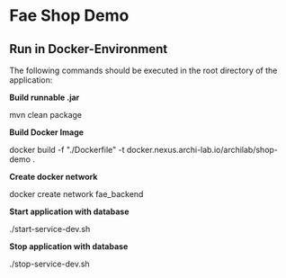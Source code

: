 # Fae Shop Demo
## Run in Docker-Environment
The following commands should be executed in the root directory of the application:

**Build runnable .jar**

mvn clean package

**Build Docker Image**

docker build -f "./Dockerfile" -t docker.nexus.archi-lab.io/archilab/shop-demo .

**Create docker network**

docker create network fae_backend

**Start application with database**

./start-service-dev.sh

**Stop application with database**

./stop-service-dev.sh
